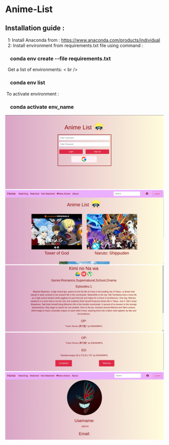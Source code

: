 # Anime-List
## Installation guide :
&nbsp; 1: Install Anaconda from : https://www.anaconda.com/products/individual <br />
&nbsp; 2: Install environment from requirements.txt file  using command : <br />
### &nbsp; &nbsp; conda env create --file requirements.txt 
&nbsp; Get a list of environments: < br />
### &nbsp; &nbsp;  conda env list
&nbsp;To activate environment :
### &nbsp; &nbsp;  conda activate env_name <br />

![](static/blog/login.png)
![](static/blog/home.png)
![](static/blog/post.png)
![](static/blog/songs.png)
![](static/blog/profile.png)


